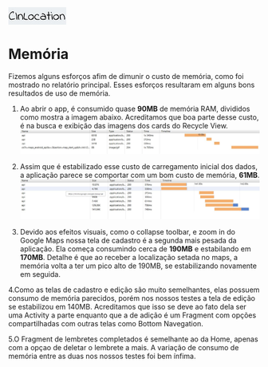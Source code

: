 ![CInLocation](https://github.com/bjcCin/CInLocation/blob/master/imagens/logo.jpg?raw=true)
# Memória

Fizemos alguns esforços afim de dimunir o custo de memória, como foi mostrado no relatório principal. Esses esforços resultaram em alguns bons resultados de uso de memória.

1. Ao abrir o app, é consumido quase **90MB** de memória RAM, divididos como mostra a imagem abaixo. Acreditamos que boa parte desse custo, é na busca e exibição das imagens dos cards do Recycle View.
![CustoAddReminder](https://github.com/bjcCin/CInLocation/blob/master/imagens/add_maps.JPG?raw=true)

2. Assim que é estabilizado esse custo de carregamento inicial dos dados, a aplicação parece se comportar com um bom custo de memória, **61MB**.
![CustoGetLocation](https://github.com/bjcCin/CInLocation/blob/master/imagens/get_maps.JPG?raw=true)

3. Devido aos efeitos visuais, como o collapse toolbar, e zoom in do Google Maps nossa tela de cadastro é a segunda mais pesada da aplicação. Ela começa consumindo cerca de **190MB** e estabilando em **170MB**. Detalhe é que ao receber a localização setada no maps, a memória volta a ter um pico alto de 190MB, se estabilizando novamente em seguida.

4.Como as telas de cadastro e edição são muito semelhantes, elas possuem consumo de memória parecidos, porém nos nossos testes a tela de edição se estabilizou em 140MB. Acreditamos que isso se deve ao fato dela ser uma Activity a parte enquanto que a de adição é um Fragment com opções compartilhadas com outras telas como Bottom Navegation.

5.O Fragment de lembretes completados é semelhante ao da Home, apenas com a opçao de deletar o lembrete a mais. A variação de consumo de memória entre as duas nos nossos testes foi bem ínfima.
